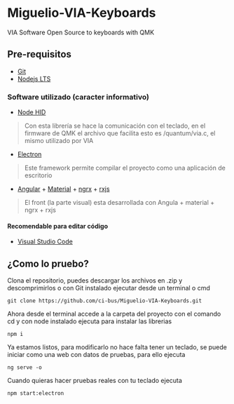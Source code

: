 # Miguelio-VIA-Keyboards
VIA Software Open Source to keyboards with QMK

## Pre-requisitos
- [Git](https://git-scm.com/downloads)
- [Nodejs LTS](https://nodejs.org/en/)
  
### Software utilizado (caracter informativo)
- [Node HID](https://github.com/node-hid/node-hid)
> Con esta librería se hace la comunicación con el teclado, en el firmware de QMK el archivo que facilita esto es /quantum/via.c, el mismo utilizado por VIA
- [Electron](https://www.electronjs.org/)
> Este framework permite compilar el proyecto como una aplicación de escritorio
- [Angular](https://angular.io/) + [Material](https://material.angular.io/) + [ngrx](https://ngrx.io/) + [rxjs](https://rxjs.dev/)
> El front (la parte visual) esta desarrollada con Angula + material + ngrx + rxjs

#### Recomendable para editar código
- [Visual Studio Code](https://code.visualstudio.com/download)

## ¿Como lo pruebo?

Clona el repositorio, puedes descargar los archivos en .zip y descomprimirlos o con Git instalado ejecutar desde un terminal o cmd
```
git clone https://github.com/ci-bus/Miguelio-VIA-Keyboards.git
```

Ahora desde el terminal accede a la carpeta del proyecto con el comando cd y con node instalado ejecuta para instalar las librerias
```
npm i
```

Ya estamos listos, para modificarlo no hace falta tener un teclado, se puede iniciar como una web con datos de pruebas, para ello ejecuta
```
ng serve -o
```

Cuando quieras hacer pruebas reales con tu teclado ejecuta
```
npm start:electron
```






